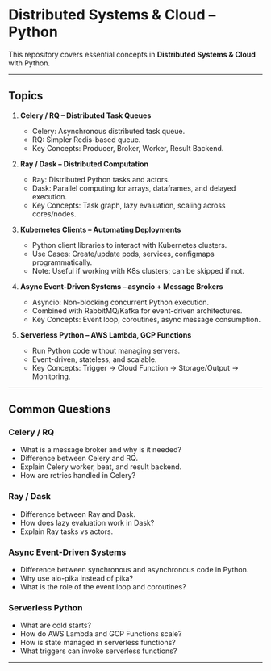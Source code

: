 # Distributed Systems & Cloud – Python

This repository covers essential concepts in **Distributed Systems & Cloud** with Python.

---

## **Topics**

1. **Celery / RQ – Distributed Task Queues**
   - Celery: Asynchronous distributed task queue.
   - RQ: Simpler Redis-based queue.
   - Key Concepts: Producer, Broker, Worker, Result Backend.

2. **Ray / Dask – Distributed Computation**
   - Ray: Distributed Python tasks and actors.
   - Dask: Parallel computing for arrays, dataframes, and delayed execution.
   - Key Concepts: Task graph, lazy evaluation, scaling across cores/nodes.

3. **Kubernetes Clients – Automating Deployments**
   - Python client libraries to interact with Kubernetes clusters.
   - Use Cases: Create/update pods, services, configmaps programmatically.
   - Note: Useful if working with K8s clusters; can be skipped if not.

4. **Async Event-Driven Systems – asyncio + Message Brokers**
   - Asyncio: Non-blocking concurrent Python execution.
   - Combined with RabbitMQ/Kafka for event-driven architectures.
   - Key Concepts: Event loop, coroutines, async message consumption.

5. **Serverless Python – AWS Lambda, GCP Functions**
   - Run Python code without managing servers.
   - Event-driven, stateless, and scalable.
   - Key Concepts: Trigger → Cloud Function → Storage/Output → Monitoring.

---

## **Common Questions**

### Celery / RQ
- What is a message broker and why is it needed?
- Difference between Celery and RQ.
- Explain Celery worker, beat, and result backend.
- How are retries handled in Celery?

### Ray / Dask
- Difference between Ray and Dask.
- How does lazy evaluation work in Dask?
- Explain Ray tasks vs actors.

### Async Event-Driven Systems
- Difference between synchronous and asynchronous code in Python.
- Why use aio-pika instead of pika?
- What is the role of the event loop and coroutines?

### Serverless Python
- What are cold starts?
- How do AWS Lambda and GCP Functions scale?
- How is state managed in serverless functions?
- What triggers can invoke serverless functions?

---
